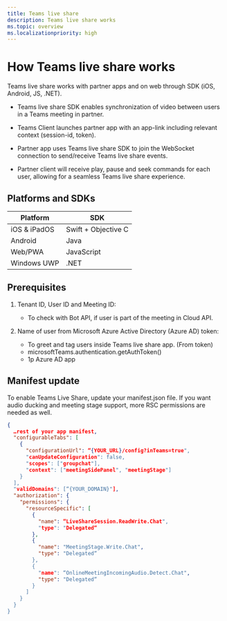 ```yaml
---
title: Teams live share
description: Teams live share works
ms.topic: overview
ms.localizationpriority: high
---
```


# How Teams live share works

Teams live share works with partner apps and on web through SDK (iOS, Android, JS, .NET).

* Teams live share SDK enables synchronization of video between users in a Teams meeting in partner.

* Teams Client launches partner app with an app-link including relevant context (session-id, token).

* Partner app uses Teams live share SDK to join the WebSocket connection to send/receive Teams live share events.

* Partner client will receive play, pause and seek commands for each user, allowing for a seamless Teams live share experience.

## Platforms and SDKs

| Platform | SDK |
| --- | --- |
| iOS & iPadOS | Swift + Objective C |
| Android | Java |
| Web/PWA | JavaScript |
| Windows UWP | .NET |

## Prerequisites

1. Tenant ID, User ID and Meeting ID:

    * To check with Bot API, if user is part of the meeting in Cloud API.

1. Name of user from Microsoft Azure Active Directory (Azure AD) token:  

    * To greet and tag users inside Teams live share app. (From token)
    * microsoftTeams.authentication.getAuthToken()  
    * 1p Azure AD  app

## Manifest update

To enable Teams Live Share, update your manifest.json file. If you want audio ducking and meeting stage support, more RSC permissions are needed as well.

```json
{
  …rest of your app manifest,
  "configurableTabs": [
    {
      "configurationUrl": “{YOUR_URL}/config?inTeams=true",
      "canUpdateConfiguration": false,
      "scopes": ["groupchat"],
      "context": ["meetingSidePanel", "meetingStage"]
    }
  ],
  "validDomains": [“{YOUR_DOMAIN}"],
  "authorization": {
    "permissions": {
      "resourceSpecific": [
        {
          "name": “LiveShareSession.ReadWrite.Chat",
          "type": "Delegated“
        },
        {
          "name": "MeetingStage.Write.Chat",
          "type": "Delegated“
        },
        {
          "name": “OnlineMeetingIncomingAudio.Detect.Chat",
          "type": "Delegated“
        }
      ]
    }
  }
}

```
